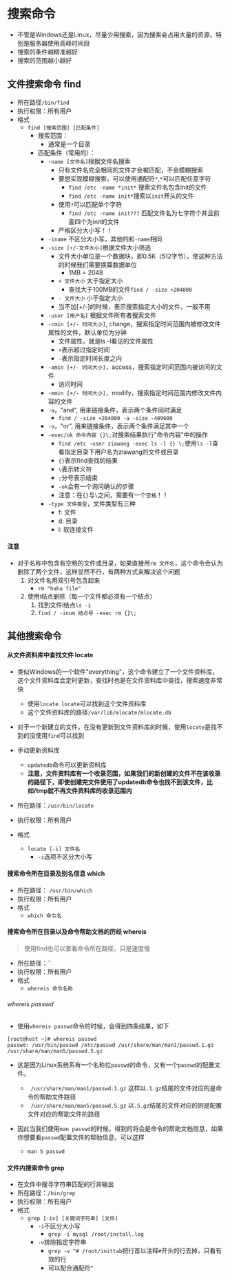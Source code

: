 # 搜索命令
- 不管是Windows还是Linux，尽量少用搜索，因为搜索会占用大量的资源，特别是服务器使用高峰时间段
- 搜索的条件越精准越好
- 搜索的范围越小越好

## 文件搜索命令 find

- 所在路径`/bin/find`
- 执行权限：所有用户 
- 格式
	- `find [搜索范围] [匹配条件]`
		- 搜索范围：
			- 通常是一个目录
		- 匹配条件（常用的）：
			- `-name [文件名]`根据文件名搜索
				- 只有文件名完全相同的文件才会被匹配，不会模糊搜索
				- 要想实现模糊搜索，可以使用通配符`*`,`*`可以匹配任意字符
					- `find /etc -name *init*` 搜索文件名包含init的文件
					- `find /etc -name init*`搜索以`init`开头的文件
				- 使用`?`可以匹配单个字符
					- `find /etc -name init???` 匹配文件名为七字符个并且前面四个为init的文件
				- 严格区分大小写！！
			- `-iname` 不区分大小写，其他的和`-name`相同  
			- `-size [+/-文件大小]`根据文件大小筛选
				- 文件大小单位是一个数据块，即0.5K（512字节），使这种方法的时候我们需要换算数据单位
					- 1MB = 2048
				- `+ 文件大小` 大于指定大小
					- 查找大于100MB的文件`find / -size +204800`
				- `- 文件大小` 小于指定大小
				- 当不加[+/-]的时候，表示搜索指定大小的文件，一般不用
			- `-user [用户名]` 根据文件所有者搜索文件
			- `-cmin [+/- 时间大小]`, change，搜索指定时间范围内被修改文件属性的文件，默认单位为分钟
				- 文件属性，就是ls -l看见的文件属性
				- `+`表示超过指定时间
				- `-`表示指定时间长度之内
			- `-amin [+/- 时间大小]`，access，搜索指定时间范围内被访问的文件
				- 访问时间
			- `-mmin [+/- 时间大小]`，modify，搜索指定时间范围内修改文件内容的文件
			- `-a`，"and", 用来链接条件，表示两个条件同时满足
				- `find / -size +204800 -a -size -409600`
			- `-o`，"or", 用来链接条件，表示两个条件满足其中一个
			- `-exec/ok 命令内容 {}\;`对搜索结果执行"命令内容"中的操作
				- `find /etc -user ziawang -exec ls -l {} \;`使用`ls -l`查看指定目录下用户名为ziawang的文件或目录
				- `{}`表示find查找的结果
				- `\`表示转义符
				- `;`分号表示结束
				- `-ok`会有一个询问确认的步骤
				- 注意：在`{}`与`\`之间，需要有一个`空格`！！
			- `-type 文件类型`，文件类型有三种
				- f: 文件
				- d: 目录
				- l: 软连接文件
			
#### 注意
- 对于名称中包含有空格的文件或目录，如果直接用`rm 文件名`，这个命令会认为删除了两个文件，这样显然不行，有两种方式来解决这个问题
	1. 对文件名用双引号包含起来
		- `rm "haha file"`
	2. 使用i结点删除（每一个文件都必须有一个结点）
		1. 找到文件i结点`ls -i`
		2. `find / -inum 结点号 -exec rm {}\;` 
 

## 其他搜索命令
#### 从文件资料库中查找文件 locate
- 类似Windows的一个软件"everything"，这个命令建立了一个文件资料库，这个文件资料库会定时更新，查找时也是在文件资料库中查找，搜索速度非常快
	- 使用`locate locate`可以找到这个文件资料库
	- 这个文件资料库的路径`/var/lib/mlocate/mlocate.db`
- 对于一个新建立的文件。在没有更新到文件资料库的时候，使用`locate`是找不到的没使用`find`可以找到
- 手动更新资料库
	- `updatedb`命令可以更新资料库
	- **注意，文件资料库有一个收录范围，如果我们的新创建的文件不在该收录的路径下，即使创建完文件使用了updatedb命令也找不到该文件，比如/tmp就不再文件资料库的收录范围内**
		

- 所在路径：`/usr/bin/locate`
- 执行权限：所有用户
- 格式
	- `locate [-i] 文件名`
		- `-i`选项不区分大小写

#### 搜索命令所在目录及别名信息 which
- 所在路径： `/usr/bin/which`
- 执行权限：所有用户
- 格式
	- `which 命令名 `

#### 搜索命令所在目录以及命令帮助文档的历经  whereis
> 使用find也可以查看命令所在路径，只是速度慢

- 所在路径：``
- 执行权限：所有用户
- 格式
	- `whereis 命令名称`

###### whereis passwd
- 使用`whereis passwd`命令的时候，会得到四条结果，如下

```
[root@host ~]# whereis passwd
passwd: /usr/bin/passwd /etc/passwd /usr/share/man/man1/passwd.1.gz /usr/share/man/man5/passwd.5.gz
```
- 这是因为Linux系统系有一个名称位`passwd`的命令，又有一个`passwd`的配置文件。
	- ` /usr/share/man/man1/passwd.1.gz`  这样以`.1.gz`结尾的文件对应的是命令的帮助文件路径
	- ` /usr/share/man/man5/passwd.5.gz` 以`.5.gz`结尾的文件对应的则是配置文件对应的帮助文件的路径

- 因此当我们使用`man passwd`的时候，得到的将会是命令的帮助文档信息，如果你想要看`passwd`配置文件的帮助信息，可以这样
	- `man 5 passwd`



#### 文件内搜索命令 grep
- 在文件中搜寻字符串匹配的行并输出
- 所在路径：`/bin/grep`
- 执行权限：所有用户
- 格式
	- `grep [-iv] [关键词字符串] [文件]`
		- `-i`不区分大小写	
			- `grep -i mysql /root/install.log`
		- `-v`排除指定字符串
			- `grep -v ^# /root/inittab`把行首以注释`#`开头的行去掉，只看有效的行
			- 可以配合通配符`^`





